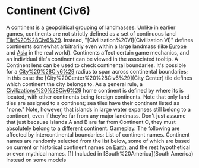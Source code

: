 # Continent (Civ6)

A continent is a geopolitical grouping of landmasses. Unlike in earlier games, continents are not strictly defined as a set of continuous land [Tile%20%28Civ6%29](tiles). Instead, "[Civilization%20VI](Civilization VI)" defines continents somewhat arbitrarily even within a large landmass (like [Europe](Europe) and [Asia](Asia) in the real world).
Continents affect certain game mechanics, and an individual tile's continent can be viewed in the associated tooltip. A Continent lens can be used to check continental boundaries. It's possible for a [City%20%28Civ6%29](city) radius to span across continental boundaries; in this case the [City%20Center%20%28Civ6%29](City Center) tile defines which continent the city belongs to. As a general rule, a [Civilizations%20%28Civ6%29](civilization's) home continent is defined by where its is located, with other continents being foreign continents.
Note that only land tiles are assigned to a continent; sea tiles have their continent listed as "none." Note, however, that islands in large water expanses still belong to a continent, even if they're far from any major landmass. Don't just assume that just because Islands A and B are far from Continent C, they must absolutely belong to a different continent.
Gameplay.
The following are affected by intercontinental boundaries:
List of continent names.
Continent names are randomly selected from the list below, some of which are based on current or historical continent names on [Earth](Earth), and the rest hypothetical or even mythical names.
[1] Included in [South%20America](South America) instead on some models